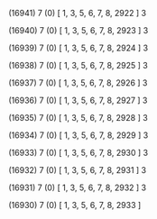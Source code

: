 (16941) 7 (0) [ 1, 3, 5, 6, 7, 8, 2922 ] 3 


(16940) 7 (0) [ 1, 3, 5, 6, 7, 8, 2923 ] 3 


(16939) 7 (0) [ 1, 3, 5, 6, 7, 8, 2924 ] 3 


(16938) 7 (0) [ 1, 3, 5, 6, 7, 8, 2925 ] 3 


(16937) 7 (0) [ 1, 3, 5, 6, 7, 8, 2926 ] 3 


(16936) 7 (0) [ 1, 3, 5, 6, 7, 8, 2927 ] 3 


(16935) 7 (0) [ 1, 3, 5, 6, 7, 8, 2928 ] 3 


(16934) 7 (0) [ 1, 3, 5, 6, 7, 8, 2929 ] 3 


(16933) 7 (0) [ 1, 3, 5, 6, 7, 8, 2930 ] 3 


(16932) 7 (0) [ 1, 3, 5, 6, 7, 8, 2931 ] 3 


(16931) 7 (0) [ 1, 3, 5, 6, 7, 8, 2932 ] 3 


(16930) 7 (0) [ 1, 3, 5, 6, 7, 8, 2933 ]  

